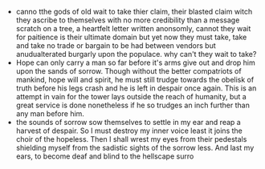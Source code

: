  - canno tthe gods of old wait to take thier claim, their blasted claim witch they ascribe to themselves with no more credibility than a message scratch on a tree, a heartfelt letter written anonsomly, cannot they wait for paitience is their ultimate domain but yet now they must take, take and take no trade or bargain to be had between vendors but anudualterated burgarly upon the populace. why can't they wait to take?
 - Hope can only carry a man so far before it's arms give out and drop him upon the sands of sorrow. Though without the better compatriots of mankind, hope will and spirit, he must still trudge towards the obelisk of truth before his legs crash and he is left in despair once again. This is an attempt in vain for the tower lays outside the reach of humanity, but a great service is done nonetheless if he so trudges an inch further than any man before him. 
 - the sounds of sorrow sow themselves to settle in my ear and reap a harvest of despair. So I must destroy my inner voice least it joins the choir of the hopeless. Then I shall wrest my eyes from their pedestals shielding myself from the sadistic sights of the sorrow less. And last my ears, to become deaf and blind to the hellscape surro
<!--stackedit_data:
eyJoaXN0b3J5IjpbLTEzNTkxMjg2NDldfQ==
-->